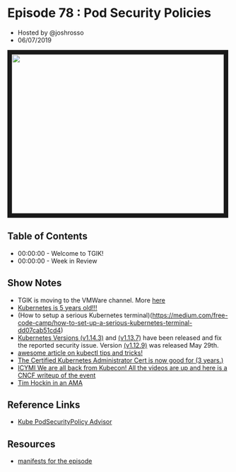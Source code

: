 # Episode 78 : Pod Security Policies

- Hosted by @joshrosso
- 06/07/2019

<!--- Thumbnailed embed of the video, n8Xo_ghCIOSY is the video id from the youtube url --->

<a href="https://www.youtube.com/watch?v=zErhwjPRKn8
" target="_blank"><img src="http://img.youtube.com/vi/zErhwjPRKn8/hqdefault.jpg" width="480" height="360" border="10" /></a>

## Table of Contents

- 00:00:00 - Welcome to TGIK!
- 00:00:00 - Week in Review


## Show Notes
- TGIK is moving to the VMWare channel. More [here](https://youtu.be/wW9CczMww_A)
- [Kubernetes is 5 years old!!!](https://www.cncf.io/blog/2019/06/06/reflections-on-the-fifth-anniversary-of-kubernetes/)
- (How to setup a serious Kubernetes terminal)(https://medium.com/free-code-camp/how-to-set-up-a-serious-kubernetes-terminal-dd07cab51cd4)
- [Kubernetes Versions (v1.14.3)](https://groups.google.com/forum/?utm_medium=email&utm_source=footer#!topic/kubernetes-dev/U1K9isWxs24) and [(v1.13.7)](https://groups.google.com/forum/?utm_medium=email&utm_source=footer#!topic/kubernetes-dev/euTY0KxoPlI) have been released and fix the reported security issue. Version [(v1.12.9)](https://groups.google.com/forum/?utm_medium=email&utm_source=footer#!topic/kubernetes-dev/2ukrlyDAzKY) was released May 29th.
- [awesome article on kubectl tips and tricks!](https://itnext.io/boosting-your-kubectl-productivity-b348f7c25712)
- [The Certified Kubernetes Administrator Cert is now good for (3 years.)](https://www.cncf.io/blog/2019/05/28/certified-kubernetes-administrator-cka-certification-is-now-valid-for-3-years/)
- [ICYMI We are all back from Kubecon! All the videos are up and here is a CNCF writeup of the event](https://www.cncf.io/blog/2019/05/31/a-look-back-at-kubecon-cloudnativecon-barcelona-2019/)
- [Tim Hockin in an AMA](https://www.reddit.com/r/kubernetes/comments/bxkvfc/im_tim_hockin_a_toplevel_kubernetes_maintainer_ama/)


## Reference Links
- [Kube PodSecurityPolicy Advisor](https://github.com/sysdiglabs/kube-psp-advisor)

## Resources

- [manifests for the episode](https://github.com/octetz/setting-up-psps)
